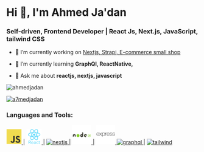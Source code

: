 <h1 align="left">Hi 👋, I'm Ahmed Ja'dan</h1>
<h3 align="left">Self-driven, Frontend Developer | React Js, Next.js, JavaScript, tailwind CSS</h3>


- 🔭 I’m currently working on [Nextjs, Strapi, E-commerce small shop](https://eldokkan.vercel.app/)

- 🌱 I’m currently learning **GraphQl, ReactNative,**

<!-- - 👨‍💻 All of my projects are available at [https://ahmedjadan-dev.vercel.app/projects](https://ahmedjadan-dev.vercel.app/projects) -->

<!-- - 📝 I regularly write articles on [medjadan-dev.vercel.app](https://ahmedjadan-dev.vercel.app/blog)
 -->
- 💬 Ask me about **reactjs, nextjs, javascript**

<!-- <h3 align="left">Connect with me:</h3>
<p align="left">
<a href="https://twitter.com/a7medjadan" target="blank"><img align="center" src="https://raw.githubusercontent.com/rahuldkjain/github-profile-readme-generator/master/src/images/icons/Social/twitter.svg" alt="a7medjadan" height="30" width="40" /></a>
</p> -->



<!-- <p align="left"> <a href="#"><img src="https://github-profile-trophy.vercel.app/?username=ahmedjadan&theme=onedark" alt="ahmedjadan" /></a> </p>
 -->
 <p align="left"> <img src="https://komarev.com/ghpvc/?username=ahmedjadan&label=Profile%20views&color=blueviolet&style=flat-square" alt="ahmedjadan" /> </p>
<p align="left"> <a href="https://twitter.com/a7medjadan" target="blank"><img src="https://img.shields.io/twitter/follow/a7medjadan?logo=twitter&style=for-the-badge&color=blue" alt="a7medjadan" /></a> </p>


<h3 align="left">Languages and Tools:</h3>
<p align="left"> 
    <a href="https://developer.mozilla.org/en-US/docs/Web/JavaScript" target="_blank"> <img src="https://raw.githubusercontent.com/devicons/devicon/master/icons/javascript/javascript-original.svg" alt="javascript" width="40" height="40"/> </a>|
    <a href="https://reactjs.org/" target="_blank"> <img src="https://raw.githubusercontent.com/devicons/devicon/master/icons/react/react-original-wordmark.svg" alt="react" width="40" height="40"/> </a> |  
  <a href="https://nextjs.org/" target="_blank"> <img src="https://cdn.worldvectorlogo.com/logos/nextjs-3.svg" alt="nextjs" width="50" height="50"/> </a> |
  <a href="https://nodejs.org" target="_blank"> <img src="https://raw.githubusercontent.com/devicons/devicon/master/icons/nodejs/nodejs-original-wordmark.svg" alt="nodejs" width="50" height="50"/> </a> |
  <a href="https://expressjs.com" target="_blank"> <img src="https://raw.githubusercontent.com/devicons/devicon/master/icons/express/express-original-wordmark.svg" alt="express" width="50" height="50"/> </a> 
  <a href="https://graphql.org" target="_blank"> <img src="https://www.vectorlogo.zone/logos/graphql/graphql-icon.svg" alt="graphql" width="40" height="40"/> </a> |  
  <a href="https://tailwindcss.com/" target="_blank"> <img src="https://www.vectorlogo.zone/logos/tailwindcss/tailwindcss-icon.svg" alt="tailwind" width="40" height="40"/> </a> 
</p>


<!-- <p>&nbsp;<img align="center" src="https://github-readme-stats.vercel.app/api?username=ahmedjadan&show_icons=true&locale=en" alt="ahmedjadan" /></p>
 -->
